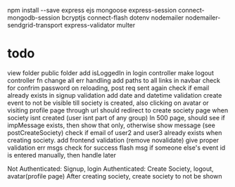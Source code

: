 npm install --save express ejs mongoose express-session connect-mongodb-session bcryptjs connect-flash dotenv nodemailer nodemailer-sendgrid-transport express-validator multer

# todo
view folder
public folder 
add isLoggedIn in login controller
make logout controller fn
change all err handling
add paths to all links in navbar
check for confrim password
on reloading, post req sent again
check if email already exists in signup validation
add date and datetime validation
create event to not be visible till society is created, also clicking on avatar or visiting profile page through url should redirect to create society page when society isnt created (user isnt part of any group)
In 500 page, should see if impMessage exists, then show that only, otherwise show message (see postCreateSociety)
check if email of user2 and user3 already exists when creating society.
add frontend validation (remove novalidate)
give proper validation err msgs
check for success flash msg
if someone else's event id is entered manually, then handle later


Not Authenticated: Signup, login
Authenticated: Create Society, logout, avatar(profile page)
After creating society, create society to not be shown